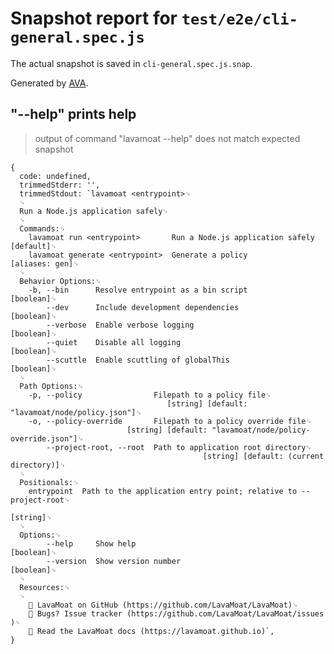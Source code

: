 # Snapshot report for `test/e2e/cli-general.spec.js`

The actual snapshot is saved in `cli-general.spec.js.snap`.

Generated by [AVA](https://avajs.dev).

## "--help" prints help

> output of command "lavamoat --help" does not match expected snapshot

    {
      code: undefined,
      trimmedStderr: '',
      trimmedStdout: `lavamoat <entrypoint>␊
      ␊
      Run a Node.js application safely␊
      ␊
      Commands:␊
        lavamoat run <entrypoint>       Run a Node.js application safely     [default]␊
        lavamoat generate <entrypoint>  Generate a policy               [aliases: gen]␊
      ␊
      Behavior Options:␊
        -b, --bin      Resolve entrypoint as a bin script                    [boolean]␊
            --dev      Include development dependencies                      [boolean]␊
            --verbose  Enable verbose logging                                [boolean]␊
            --quiet    Disable all logging                                   [boolean]␊
            --scuttle  Enable scuttling of globalThis                        [boolean]␊
      ␊
      Path Options:␊
        -p, --policy                Filepath to a policy file␊
                                       [string] [default: "lavamoat/node/policy.json"]␊
        -o, --policy-override       Filepath to a policy override file␊
                              [string] [default: "lavamoat/node/policy-override.json"]␊
            --project-root, --root  Path to application root directory␊
                                               [string] [default: (current directory)]␊
      ␊
      Positionals:␊
        entrypoint  Path to the application entry point; relative to --project-root␊
                                                                              [string]␊
      ␊
      Options:␊
            --help     Show help                                             [boolean]␊
            --version  Show version number                                   [boolean]␊
      ␊
      Resources:␊
      ␊
        🌋 LavaMoat on GitHub (​https://github.com/LavaMoat/LavaMoat​)␊
        🐛 Bugs? Issue tracker (​https://github.com/LavaMoat/LavaMoat/issues​)␊
        📖 Read the LavaMoat docs (​https://lavamoat.github.io​)`,
    }
